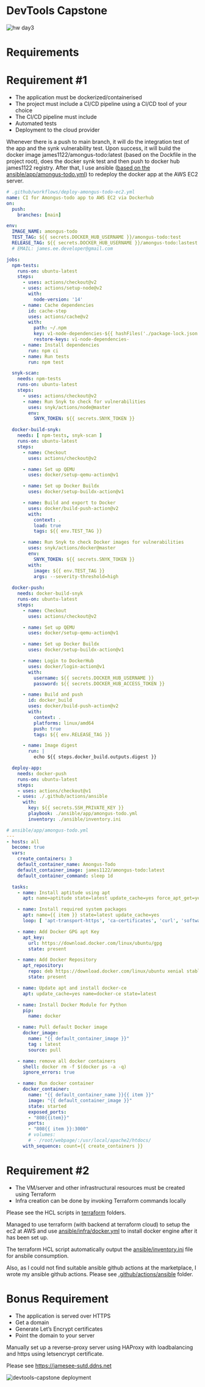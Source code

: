 # DevTools Capstone
![hw day3](docs/img/devtools-capstone.png)


# Requirements

# Requirement #1
- The application must be dockerized/containerised
- The project must include a CI/CD pipeline using a CI/CD tool of your choice
- The CI/CD pipeline must include
- Automated tests
- Deployment to the cloud provider


Whenever there is a push to main branch, it will do the integration test of the app and the synk vulnerability test. Upon success, it will build the docker image james1122/amongus-todo:latest (based on the Dockfile in the project root), does the docker synk test and then push to docker hub james1122 registry. After that, I use ansible ([based on the ansible/app/amongus-todo.yml](ansible/app/amongus-todo.yml)) to redeploy the docker app at the AWS EC2 server.

```yaml
# .github/workflows/deploy-amongus-todo-ec2.yml
name: CI for Amongus-todo app to AWS EC2 via Dockerhub
on:
  push:
    branches: [main]

env:
  IMAGE_NAME: amongus-todo
  TEST_TAG: ${{ secrets.DOCKER_HUB_USERNAME }}/amongus-todo:test
  RELEASE_TAG: ${{ secrets.DOCKER_HUB_USERNAME }}/amongus-todo:lastest
  # EMAIL: james.ee.developer@gmail.com

jobs:
  npm-tests:
    runs-on: ubuntu-latest
    steps:
      - uses: actions/checkout@v2
      - uses: actions/setup-node@v2
        with:
          node-version: '14'
      - name: Cache dependencies
        id: cache-step
        uses: actions/cache@v2
        with:
          path: ~/.npm
          key: v1-node-dependencies-${{ hashFiles('./package-lock.json') }}
          restore-keys: v1-node-dependencies-
      - name: Install dependencies
        run: npm ci
      - name: Run tests
        run: npm test

  snyk-scan:
    needs: npm-tests
    runs-on: ubuntu-latest
    steps:
      - uses: actions/checkout@v2
      - name: Run Snyk to check for vulnerabilities
        uses: snyk/actions/node@master
        env:
          SNYK_TOKEN: ${{ secrets.SNYK_TOKEN }}

  docker-build-snyk:
    needs: [ npm-tests, snyk-scan ]
    runs-on: ubuntu-latest
    steps:
      - name: Checkout
        uses: actions/checkout@v2

      - name: Set up QEMU
        uses: docker/setup-qemu-action@v1

      - name: Set up Docker Buildx
        uses: docker/setup-buildx-action@v1

      - name: Build and export to Docker
        uses: docker/build-push-action@v2
        with:
          context: .
          load: true
          tags: ${{ env.TEST_TAG }}

      - name: Run Snyk to check Docker images for vulnerabilities
        uses: snyk/actions/docker@master
        env:
          SNYK_TOKEN: ${{ secrets.SNYK_TOKEN }}
        with:
          image: ${{ env.TEST_TAG }}
          args: --severity-threshold=high
          
  docker-push:
    needs: docker-build-snyk
    runs-on: ubuntu-latest
    steps:
      - name: Checkout
        uses: actions/checkout@v2

      - name: Set up QEMU
        uses: docker/setup-qemu-action@v1

      - name: Set up Docker Buildx
        uses: docker/setup-buildx-action@v1

      - name: Login to DockerHub
        uses: docker/login-action@v1
        with:
          username: ${{ secrets.DOCKER_HUB_USERNAME }}
          password: ${{ secrets.DOCKER_HUB_ACCESS_TOKEN }}

      - name: Build and push
        id: docker_build
        uses: docker/build-push-action@v2
        with:
          context: .
          platforms: linux/amd64
          push: true
          tags: ${{ env.RELEASE_TAG }}

      - name: Image digest
        run: |
          echo ${{ steps.docker_build.outputs.digest }}

  deploy-app:
    needs: docker-push
    runs-on: ubuntu-latest
    steps:
    - uses: actions/checkout@v1
    - uses: ./.github/actions/ansible
      with: 
        key: ${{ secrets.SSH_PRIVATE_KEY }}
        playbook: ./ansible/app/amongus-todo.yml
        inventory: ./ansible/inventory.ini
```

```yaml
# ansible/app/amongus-todo.yml
---
- hosts: all
  become: true
  vars:
    create_containers: 3
    default_container_name: Amongus-Todo
    default_container_image: james1122/amongus-todo:latest
    default_container_command: sleep 1d

  tasks:
    - name: Install aptitude using apt
      apt: name=aptitude state=latest update_cache=yes force_apt_get=yes

    - name: Install required system packages
      apt: name={{ item }} state=latest update_cache=yes
      loop: [ 'apt-transport-https', 'ca-certificates', 'curl', 'software-properties-common', 'python3-pip', 'virtualenv', 'python3-setuptools']

    - name: Add Docker GPG apt Key
      apt_key:
        url: https://download.docker.com/linux/ubuntu/gpg
        state: present

    - name: Add Docker Repository
      apt_repository:
        repo: deb https://download.docker.com/linux/ubuntu xenial stable
        state: present

    - name: Update apt and install docker-ce
      apt: update_cache=yes name=docker-ce state=latest

    - name: Install Docker Module for Python
      pip:
        name: docker

    - name: Pull default Docker image
      docker_image:
        name: "{{ default_container_image }}"
        tag : latest
        source: pull

    - name: remove all docker containers
      shell: docker rm -f $(docker ps -a -q)
      ignore_errors: true

    - name: Run docker container
      docker_container:
        name: "{{ default_container_name }}{{ item }}"
        image: "{{ default_container_image }}"
        state: started
        exposed_ports:
        - "808{{item}}"
        ports:
        - "808{{ item }}:3000"
        # volumes:
        # - /root/webpage/:/usr/local/apache2/htdocs/
      with_sequence: count={{ create_containers }}
```

# Requirement #2 

- The VM/server and other infrastructural resources must be created using Terraform
- Infra creation can be done by invoking Terraform commands locally

Please see the HCL scripts in [terraform](terraform) folders. 

Managed to use terraform (with backend at terraform cloud) to setup the ec2 at AWS and use [ansible/infra/docker.yml](ansible/infra/docker.yml) to install docker engine after it has been set up.

The terraform HCL script automatically output the [ansible/inventory.ini](ansible/inventory.ini) file for ansbile consumption.

Also, as I could not find suitable ansible github actions at the marketplace, I wrote my ansible github actions. Please see [.github/actions/ansible](.github/actions/ansible) folder.

# Bonus Requirement

- The application is served over HTTPS
- Get a domain
- Generate Let’s Encrypt certificates
- Point the domain to your server

Manually set up a reverse-proxy server using HAProxy with loadbalancing and https using letsencrypt certificate.

Please see https://jamesee-sutd.ddns.net

![devtools-capstone deployment](docs/img/devtools-capstone-deploy.png)